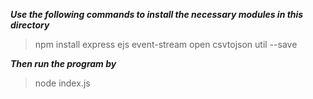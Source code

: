 
***Use the following commands to install the necessary modules in this directory***

> npm install express ejs event-stream open csvtojson util --save

***Then run the program by***

> node index.js
